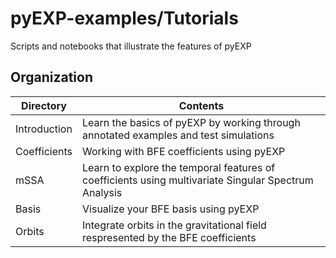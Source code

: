 # pyEXP-examples/Tutorials

Scripts and notebooks that illustrate the features of pyEXP

## Organization

| Directory    | Contents |
| ---          | ---      |
| Introduction | Learn the basics of pyEXP by working through annotated examples and test simulations |
| Coefficients | Working with BFE coefficients using pyEXP |
| mSSA         | Learn to explore the temporal features of coefficients using multivariate Singular Spectrum Analysis |
| Basis        | Visualize your BFE basis using pyEXP |
| Orbits       | Integrate orbits in the gravitational field respresented by the BFE coefficients |

